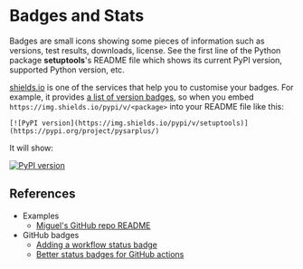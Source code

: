 # Badges and Stats #

Badges are small icons showing some pieces of information such as
versions, test results, downloads, license.  See the first line of the
Python package **setuptools**'s README file which shows its current
PyPI version, supported Python version, etc.

[shields.io](https://shields.io) is one of the services that help you
to customise your badges.  For example, it provides [a list of version
badges](https://shields.io/category/version), so when you embed
`https://img.shields.io/pypi/v/<package>` into your README file like
this:

```
[![PyPI version](https://img.shields.io/pypi/v/setuptools)](https://pypi.org/project/pysarplus/)
```

It will show:

[![PyPI version](https://img.shields.io/pypi/v/setuptools)](https://pypi.org/project/pysarplus/)


## References ##

* Examples
    + [Miguel's GitHub repo README](https://github.com/miguelgfierro/miguelgfierro)
* GitHub badges
    + [Adding a workflow status badge](https://docs.github.com/en/actions/monitoring-and-troubleshooting-workflows/adding-a-workflow-status-badge)
	+ [Better status badges for GitHub actions](https://nklya.medium.com/useful-status-badges-for-github-actions-16e658d52ba2)
